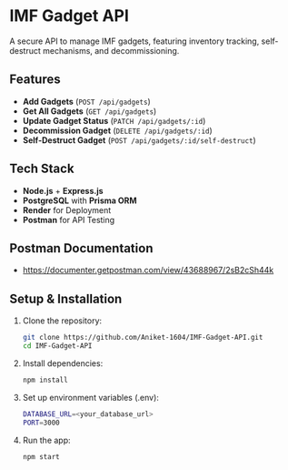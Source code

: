 # IMF Gadget API 

A secure API to manage IMF gadgets, featuring inventory tracking, self-destruct mechanisms, and decommissioning.

##  Features
-  **Add Gadgets** (`POST /api/gadgets`)
-  **Get All Gadgets** (`GET /api/gadgets`)
-  **Update Gadget Status** (`PATCH /api/gadgets/:id`)
-  **Decommission Gadget** (`DELETE /api/gadgets/:id`)
-  **Self-Destruct Gadget** (`POST /api/gadgets/:id/self-destruct`)

##  Tech Stack
- **Node.js** + **Express.js**
- **PostgreSQL** with **Prisma ORM**
- **Render** for Deployment
- **Postman** for API Testing

## Postman Documentation
- https://documenter.getpostman.com/view/43688967/2sB2cSh44k

##  Setup & Installation
1. Clone the repository:
   ```sh
   git clone https://github.com/Aniket-1604/IMF-Gadget-API.git
   cd IMF-Gadget-API
2. Install dependencies:
   ```sh
   npm install
3. Set up environment variables (.env):
   ```sh
   DATABASE_URL=<your_database_url>
   PORT=3000
4. Run the app:
   ```sh
   npm start


